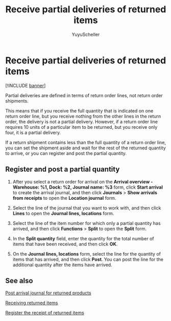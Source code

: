 ﻿---
# required metadata

title: Receive partial deliveries of returned items   
description: Partial deliveries are defined in terms of return order lines, not return order shipments.
author: YuyuScheller
manager: AnnBe
ms.date: 04/30/2018
ms.topic: article
ms.prod: 
ms.service: dynamics-ax-applications
ms.technology: 

# optional metadata

ms.search.form: 
# ROBOTS: 
audience: Application User
# ms.devlang: 
ms.reviewer: yuyus
ms.search.scope: Core, Operations
# ms.tgt_pltfrm: 
ms.custom: 
ms.assetid: 
ms.search.region: Global
# ms.search.industry: 
ms.author: YuyuScheller
ms.search.validFrom: 2016-02-28
ms.dyn365.ops.version: AX 7.0.0

---

# Receive partial deliveries of returned items    

[!INCLUDE [banner](../includes/banner.md)]



Partial deliveries are defined in terms of return order lines, not return order shipments.

This means that if you receive the full quantity that is indicated on one return order line, but you receive nothing from the other lines in the return order, the delivery is not a partial delivery. However, if a return order line requires 10 units of a particular item to be returned, but you receive only four, it is a partial delivery.

If a return shipment contains less than the full quantity of a return order line, you can set the shipment aside and wait for the rest of the returned quantity to arrive, or you can register and post the partial quantity.

## Register and post a partial quantity

1.  After you select a return order for arrival on the **Arrival overview - Warehouse: %1, Dock: %2, Journal name: %3** form, click **Start arrival** to create the arrival journal, and then click **Journals** \> **Show arrivals from receipts** to open the **Location journal** form.

2.  Select the line of the journal that you want to work with, and then click **Lines** to open the **Journal lines, locations** form.

3.  Select the line of the item number for which only a partial quantity has arrived, and then click **Functions** \> **Split** to open the **Split** form.

4.  In the **Split quantity** field, enter the quantity for the total number of items that have been received, and then click **OK**.

5.  On the **Journal lines, locations** form, select the line for the quantity of items that has arrived, and then click **Post**. You can post the line for the additional quantity after the items have arrived.

## See also

[Post arrival journal for returned products](post-arrival-journal-for-returned-products.md)

[Receiving returned items](receiving-returned-items.md)

[Register the receipt of returned items](register-the-receipt-of-returned-items.md)

  


